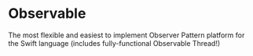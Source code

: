 # Observable
The most flexible and easiest to implement Observer Pattern platform for the Swift language (includes fully-functional Observable Thread!)
